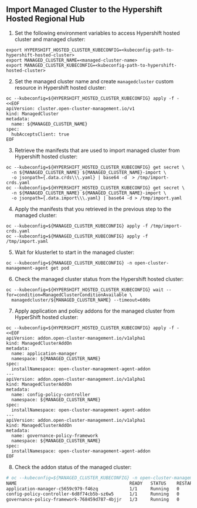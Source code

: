 ## Import Managed Cluster to the Hypershift Hosted Regional Hub

1. Set the following environment variables to access Hypershift hosted cluster and managed cluster:

```
export HYPERSHIFT_HOSTED_CLUSTER_KUBECONFIG=<kubeconfig-path-to-hypershift-hosted-cluster>
export MANAGED_CLUSTER_NAME=<managed-cluster-name>
export MANAGED_CLUSTER_KUBECONFIG=<kubeconfig-path-to-hypershift-hosted-cluster>
```

2. Set the managed cluster name and create `managedcluster` custom resource in Hypershift hosted cluster:

```
oc --kubeconfig=${HYPERSHIFT_HOSTED_CLUSTER_KUBECONFIG} apply -f - <<EOF
apiVersion: cluster.open-cluster-management.io/v1
kind: ManagedCluster
metadata:
  name: ${MANAGED_CLUSTER_NAME}
spec:
  hubAcceptsClient: true
EOF
```

3. Retrieve the manifests that are used to import managed cluster from Hypershift hosted cluster:

```
oc --kubeconfig=${HYPERSHIFT_HOSTED_CLUSTER_KUBECONFIG} get secret \
  -n ${MANAGED_CLUSTER_NAME} ${MANAGED_CLUSTER_NAME}-import \
  -o jsonpath={.data.crds\\\.yaml} | base64 -d  > /tmp/import-crds.yaml
oc --kubeconfig=${HYPERSHIFT_HOSTED_CLUSTER_KUBECONFIG} get secret \
  -n ${MANAGED_CLUSTER_NAME} ${MANAGED_CLUSTER_NAME}-import \
  -o jsonpath={.data.import\\\.yaml} | base64 -d > /tmp/import.yaml
```

4. Apply the manifests that you retrieved in the previous step to the managed cluster:

```
oc --kubeconfig=${MANAGED_CLUSTER_KUBECONFIG} apply -f /tmp/import-crds.yaml
oc --kubeconfig=${MANAGED_CLUSTER_KUBECONFIG} apply -f /tmp/import.yaml
```

5. Wait for klusterlet to start in the managed cluster:

```
oc --kubeconfig=${MANAGED_CLUSTER_KUBECONFIG} -n open-cluster-management-agent get pod
```

6. Check the managed cluster status from the Hypershift hosted cluster:

```
oc --kubeconfig=${HYPERSHIFT_HOSTED_CLUSTER_KUBECONFIG} wait --for=condition=ManagedClusterConditionAvailable \
  managedcluster/${MANAGED_CLUSTER_NAME} --timeout=600s
```

7. Apply application and policy addons for the managed cluster from HyperShift hosted cluster:

```
oc --kubeconfig=${HYPERSHIFT_HOSTED_CLUSTER_KUBECONFIG} apply -f - <<EOF
apiVersion: addon.open-cluster-management.io/v1alpha1
kind: ManagedClusterAddOn
metadata:
  name: application-manager
  namespace: ${MANAGED_CLUSTER_NAME}
spec:
  installNamespace: open-cluster-management-agent-addon
---
apiVersion: addon.open-cluster-management.io/v1alpha1
kind: ManagedClusterAddOn
metadata:
  name: config-policy-controller
  namespace: ${MANAGED_CLUSTER_NAME}
spec:
  installNamespace: open-cluster-management-agent-addon
---
apiVersion: addon.open-cluster-management.io/v1alpha1
kind: ManagedClusterAddOn
metadata:
  name: governance-policy-framework
  namespace: ${MANAGED_CLUSTER_NAME}
spec:
  installNamespace: open-cluster-management-agent-addon
EOF
```

8. Check the addon status of the managed cluster:

```bash
# oc --kubeconfig=${MANAGED_CLUSTER_KUBECONFIG} -n open-cluster-management-agent-addon get pod
NAME                                           READY   STATUS    RESTARTS   AGE
application-manager-c5659c979-f46zq            1/1     Running   0          95s
config-policy-controller-6d8f74cb5b-sz6w5      1/1     Running   0          27s
governance-policy-framework-768459d787-4bjjr   1/3     Running   0          16s
```